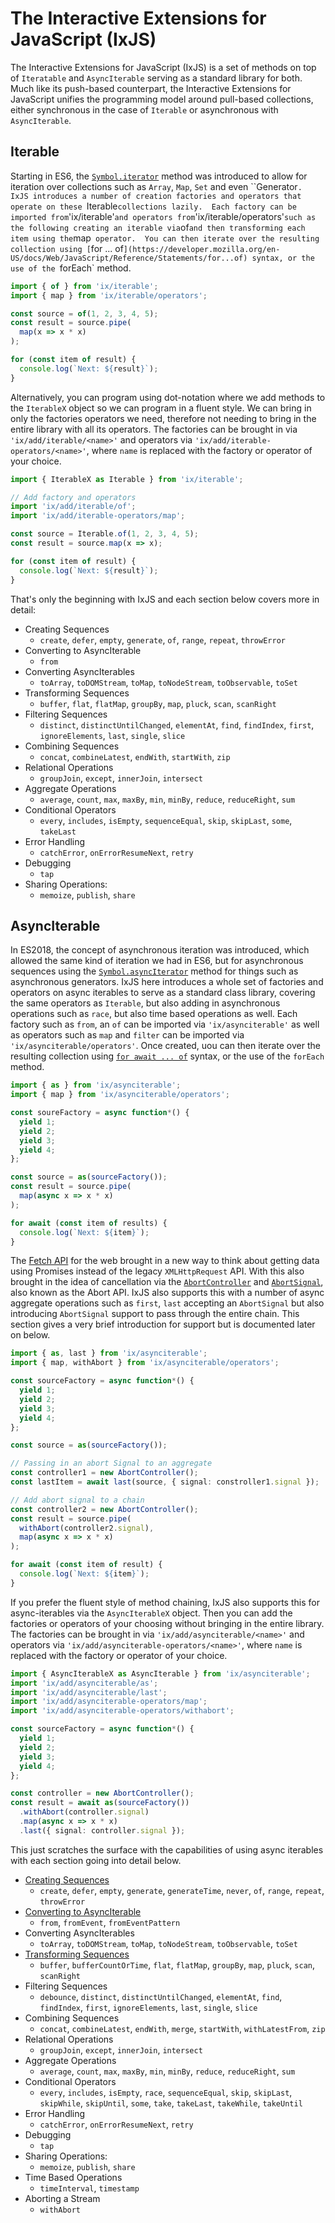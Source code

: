 # The Interactive Extensions for JavaScript (IxJS)

The Interactive Extensions for JavaScript (IxJS) is a set of methods on top of `Iteratable` and `AsyncIterable` serving as a standard library for both.  Much like its push-based counterpart, the Interactive Extensions for JavaScript unifies the programming model around pull-based collections, either synchronous in the case of `Iterable` or asynchronous with `AsyncIterable`.

## Iterable

Starting in ES6, the [`Symbol.iterator`](https://developer.mozilla.org/en-US/docs/Web/JavaScript/Reference/Global_Objects/Symbol/iterator) method was introduced to allow for iteration over collections such as `Array`, `Map`, `Set` and even ``Generator`.  IxJS introduces a number of creation factories and operators that operate on these `Iterable` collections lazily.  Each factory can be imported from `'ix/iterable'` and operators from `'ix/iterable/operators'` such as the following creating an iterable via `of` and then transforming each item using the `map` operator.  You can then iterate over the resulting collection using [`for ... of`](https://developer.mozilla.org/en-US/docs/Web/JavaScript/Reference/Statements/for...of) syntax, or the use of the `forEach` method.

```typescript
import { of } from 'ix/iterable';
import { map } from 'ix/iterable/operators';

const source = of(1, 2, 3, 4, 5);
const result = source.pipe(
  map(x => x * x)
);

for (const item of result) {
  console.log(`Next: ${result}`);
}
```

Alternatively, you can program using dot-notation where we add methods to the `IterableX` object so we can program in a fluent style.  We can bring in only the factories operators we need, therefore not needing to bring in the entire library with all its operators.  The factories can be brought in via `'ix/add/iterable/<name>'` and operators via `'ix/add/iterable-operators/<name>'`, where `name` is replaced with the factory or operator of your choice.

```typescript
import { IterableX as Iterable } from 'ix/iterable';

// Add factory and operators
import 'ix/add/iterable/of';
import 'ix/add/iterable-operators/map';

const source = Iterable.of(1, 2, 3, 4, 5);
const result = source.map(x => x);

for (const item of result) {
  console.log(`Next: ${result}`);
}
```

That's only the beginning with IxJS and each section below covers more in detail:

- Creating Sequences
  - `create`, `defer`, `empty`, `generate`, `of`, `range`, `repeat`, `throwError`
- Converting to AsyncIterable
  - `from`
- Converting AsyncIterables
  - `toArray`, `toDOMStream`, `toMap`, `toNodeStream`, `toObservable`, `toSet`
- Transforming Sequences
  - `buffer`, `flat`, `flatMap`, `groupBy`, `map`, `pluck`, `scan`, `scanRight`
- Filtering Sequences
  - `distinct`, `distinctUntilChanged`, `elementAt`, `find`, `findIndex`, `first`, `ignoreElements`, `last`, `single`, `slice`
- Combining Sequences
  - `concat`, `combineLatest`, `endWith`, `startWith`, `zip`
- Relational Operations
  - `groupJoin`, `except`, `innerJoin`, `intersect`
- Aggregate Operations
  - `average`, `count`, `max`, `maxBy`, `min`, `minBy`, `reduce`, `reduceRight`,  `sum`
- Conditional Operators
  - `every`, `includes`, `isEmpty`, `sequenceEqual`, `skip`, `skipLast`, `some`, `takeLast`
- Error Handling
  - `catchError`, `onErrorResumeNext`, `retry`
- Debugging
  - `tap`
- Sharing Operations:
  - `memoize`, `publish`, `share`

## AsyncIterable

In ES2018, the concept of asynchronous iteration was introduced, which allowed the same kind of iteration we had in ES6, but for asynchronous sequences using the [`Symbol.asyncIterator`](https://developer.mozilla.org/en-US/docs/Web/JavaScript/Reference/Global_Objects/Symbol/asyncIterator) method for things such as asynchronous generators.  IxJS here introduces a whole set of factories and operators on async iterables to serve as a standard class library, covering the same operators as `Iterable`, but also adding in asynchronous operations such as `race`, but also time based operations as well.  Each factory such as `from`, an `of` can be imported via `'ix/asynciterable'` as well as operators such as `map` and `filter` can be imported via `'ix/asynciterable/operators'`.  Once created, uou can then iterate over the resulting collection using [`for await ... of`](https://developer.mozilla.org/en-US/docs/Web/JavaScript/Reference/Statements/for-await...of) syntax, or the use of the `forEach` method.

```typescript
import { as } from 'ix/asynciterable';
import { map } from 'ix/asynciterable/operators';

const soureFactory = async function*() {
  yield 1;
  yield 2;
  yield 3;
  yield 4;
};

const source = as(sourceFactory());
const result = source.pipe(
  map(async x => x * x)
);

for await (const item of results) {
  console.log(`Next: ${item}`);
}
```

The [Fetch API](https://developer.mozilla.org/en-US/docs/Web/API/Fetch_API) for the web brought in a new way to think about getting data using Promises instead of the legacy `XMLHttpRequest` API.  With this also brought in the idea of cancellation via the [`AbortController`](https://developer.mozilla.org/en-US/docs/Web/API/AbortController) and [`AbortSignal`](https://developer.mozilla.org/en-US/docs/Web/API/AbortSignal), also known as the Abort API.  IxJS also supports this with a number of async aggregate operations such as `first`, `last` accepting an `AbortSignal` but also introducing `AbortSignal` support to pass through the entire chain.  This section gives a very brief introduction for support but is documented later on below.

```typescript
import { as, last } from 'ix/asynciterable';
import { map, withAbort } from 'ix/asynciterable/operators';

const sourceFactory = async function*() {
  yield 1;
  yield 2;
  yield 3;
  yield 4;
};

const source = as(sourceFactory());

// Passing in an abort Signal to an aggregate
const controller1 = new AbortController();
const lastItem = await last(source, { signal: constroller1.signal });

// Add abort signal to a chain
const controller2 = new AbortController();
const result = source.pipe(
  withAbort(controller2.signal),
  map(async x => x * x)
);

for await (const item of result) {
  console.log(`Next: ${item}`);
}
```

If you prefer the fluent style of method chaining, IxJS also supports this for async-iterables via the `AsyncIterableX` object.  Then you can add the factories or operators of your choosing without bringing in the entire library.  The factories can be brought in via `'ix/add/asynciterable/<name>'` and operators via `'ix/add/asynciterable-operators/<name>'`, where `name` is replaced with the factory or operator of your choice.

```typescript
import { AsyncIterableX as AsyncIterable } from 'ix/asynciterable';
import 'ix/add/asynciterable/as';
import 'ix/add/asynciterable/last';
import 'ix/add/asynciterable-operators/map';
import 'ix/add/asynciterable-operators/withabort';

const sourceFactory = async function*() {
  yield 1;
  yield 2;
  yield 3;
  yield 4;
};

const controller = new AbortController();
const result = await as(sourceFactory())
  .withAbort(controller.signal)
  .map(async x => x * x)
  .last({ signal: controller.signal });
```

This just scratches the surface with the capabilities of using async iterables with each section going into detail below.

- [Creating Sequences](asynciterable/creating.md)
  - `create`, `defer`, `empty`, `generate`, `generateTime`, `never`, `of`, `range`, `repeat`, `throwError`
- [Converting to AsyncIterable](asynciterable/converting.md)
  - `from`, `fromEvent`, `fromEventPattern`
- Converting AsyncIterables
  - `toArray`, `toDOMStream`, `toMap`, `toNodeStream`, `toObservable`, `toSet`
- [Transforming Sequences](asynciterable/transforming.md)
  - `buffer`, `bufferCountOrTime`, `flat`, `flatMap`, `groupBy`, `map`, `pluck`, `scan`, `scanRight`
- Filtering Sequences
  - `debounce`, `distinct`, `distinctUntilChanged`, `elementAt`, `find`, `findIndex`, `first`, `ignoreElements`, `last`, `single`, `slice`
- Combining Sequences
  - `concat`, `combineLatest`, `endWith`, `merge`, `startWith`, `withLatestFrom`, `zip`
- Relational Operations
  - `groupJoin`, `except`, `innerJoin`, `intersect`
- Aggregate Operations
  - `average`, `count`, `max`, `maxBy`, `min`, `minBy`, `reduce`, `reduceRight`,  `sum`
- Conditional Operators
  - `every`, `includes`, `isEmpty`, `race`, `sequenceEqual`, `skip`, `skipLast`, `skipWhile`, `skipUntil`, `some`, `take`, `takeLast`, `takeWhile`, `takeUntil`
- Error Handling
  - `catchError`, `onErrorResumeNext`, `retry`
- Debugging
  - `tap`
- Sharing Operations:
  - `memoize`, `publish`, `share`
- Time Based Operations
  - `timeInterval`, `timestamp`
- Aborting a Stream
  - `withAbort`
